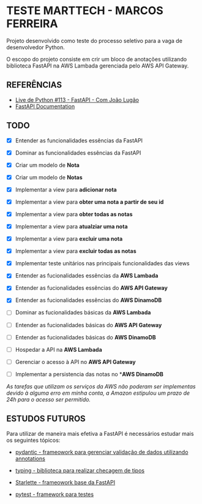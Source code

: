 # TESTE MARTTECH - MARCOS FERREIRA

Projeto desenvolvido como teste do processo seletivo para a vaga de desenvolvedor Python.

O escopo do projeto consiste em crir um bloco de anotações utilizando biblioteca FastAPI na AWS Lambada gerenciada pelo AWS API Gateway.

## REFERÊNCIAS

- [Live de Python #113 - FastAPI - Com João Lugão](https://www.youtube.com/watch?v=MxlS5_MI_WY)
- [FastAPI Documentation](https://fastapi.tiangolo.com/#example)

## TODO

 - [x] Entender as funcionalidades essências da FastAPI

 - [X] Dominar as funcionalidades essências da FastAPI

 - [x] Criar um modelo de **Nota**

 - [x] Criar um modelo de **Notas**

 - [x] Implementar a view para **adicionar nota**

 - [x] Implementar a view para **obter uma nota a partir de seu id**
 
 - [x] Implementar a view para **obter todas as notas**
 
 - [x] Implementar a view para **atualziar uma nota**
 
 - [x] Implementar a view para **excluir uma nota**
 
 - [x] Implementar a view para **excluir todas as notas**

 - [x] Implementar teste unitários nas principais funcionalidades das views

 - [x] Entender as fucionalidades essências da **AWS Lambada**

 - [x] Entender as fucionalidades essências do **AWS API Gateway**

 - [x] Entender as fucionalidades essências do **AWS DinamoDB**

 - [ ] Dominar as fucionalidades básicas da **AWS Lambada**

 - [ ] Entender as fucionalidades básicas do **AWS API Gateway**

 - [ ] Entender as fucionalidades básicas do **AWS DinamoDB**

 - [ ] Hospedar a API na **AWS Lambada**

 - [ ] Gerenciar o acesso à API no **AWS API Gateway**

 - [ ] Implementar a persistencia das notas no ***AWS  DinamoDB**

 *As tarefas que utilizam os serviços da AWS não poderam ser implementas devido à alguma erro em minha conta, a Amazon estipulou um prazo de 24h para o acesso ser permitido.*


## ESTUDOS FUTUROS

Para utilizar de maneira mais efetiva a FastAPI é necessários estudar mais os seguintes tópicos:

- [pydantic - frameowork para gerenciar validação de dados utilizando annotations](https://pydantic-docs.helpmanual.io/)

- [typing - biblioteca para realizar checagem de tipos](https://docs.python.org/3/library/typing.html)

- [Starlette - frameowork base da FastAPI](https://pydantic-docs.helpmanual.io/)

- [pytest - framework para testes](https://docs.pytest.org/)